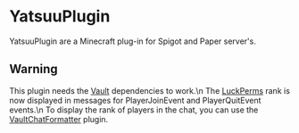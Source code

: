 # YatsuuPlugin
YatsuuPlugin are a Minecraft plug-in for Spigot and Paper server's.

## Warning
This plugin needs the [Vault](https://www.spigotmc.org/resources/vault.34315/) dependencies to work.\n
The [LuckPerms](https://luckperms.net/) rank is now displayed in messages for PlayerJoinEvent and PlayerQuitEvent events.\n
To display the rank of players in the chat, you can use the [VaultChatFormatter](https://www.spigotmc.org/resources/vaultchatformatter.49016/) plugin.

